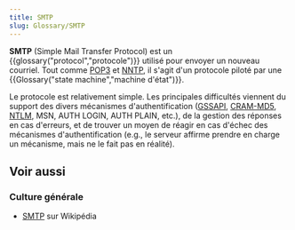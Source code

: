 ```yaml
---
title: SMTP
slug: Glossary/SMTP
---
```


**SMTP** (Simple Mail Transfer Protocol) est un {{glossary("protocol","protocole")}} utilisé pour envoyer un nouveau courriel. Tout comme [POP3](/fr/docs/Glossaire/POP) et [NNTP](/fr/docs/Glossaire/NNTP), il s'agit d'un protocole piloté par une {{Glossary("state machine","machine d'état")}}.

Le protocole est relativement simple. Les principales difficultés viennent du support des divers mécanismes d'authentification ([GSSAPI](http://fr.wikipedia.org/wiki/GSS-API), [CRAM-MD5](http://en.wikipedia.org/wiki/CRAM-MD5), [NTLM](http://fr.wikipedia.org/wiki/NT_Lan_Manager), MSN, AUTH LOGIN, AUTH PLAIN, etc.), de la gestion des réponses en cas d'erreurs, et de trouver un moyen de réagir en cas d'échec des mécanismes d'authentification (e.g., le serveur affirme prendre en charge un mécanisme, mais ne le fait pas en réalité).

## Voir aussi

### Culture générale

- [SMTP](https://fr.wikipedia.org/wiki/Simple_Mail_Transfer_Protocol) sur Wikipédia
